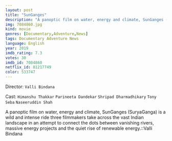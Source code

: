 ```yaml
---
layout: post
title: "SunGanges"
description: "A panoptic film on water, energy and climate, SunGanges (SuryaGanga) is a wild and intense ride three filmmakers take across the vast Indian landscape in an attempt to connect the dots between vanishing rivers, massive energy projects and the quiet rise of renewable energy..."
img: 7084860.jpg
kind: movie
genres: [Documentary,Adventure,News]
tags: Documentary Adventure News 
language: English
year: 2019
imdb_rating: 7.3
votes: 30
imdb_id: 7084860
netflix_id: 81217749
color: 533747
---
```

Director: `Valli Bindana`  

Cast: `Himanshu Thakkar` `Parineeta Dandekar` `Shripad Dharmadhikary` `Tony Seba` `Naseeruddin Shah` 

A panoptic film on water, energy and climate, SunGanges (SuryaGanga) is a wild and intense ride three filmmakers take across the vast Indian landscape in an attempt to connect the dots between vanishing rivers, massive energy projects and the quiet rise of renewable energy.::Valli Bindana